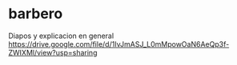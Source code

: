 # barbero
Diapos y explicacion en general
https://drive.google.com/file/d/1IvJmASJ_L0mMpowOaN6AeQp3f-ZWIXMl/view?usp=sharing
